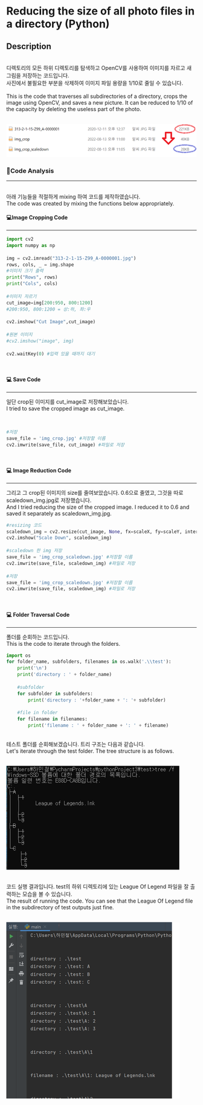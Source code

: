 # Reducing the size of all photo files in a directory (Python) 

## Description
<br>
디렉토리의 모든 하위 디렉토리를 탐색하고 OpenCV를 사용하여 이미지를 자르고 새 그림을 저장하는 코드입니다.
<br>
사진에서 불필요한 부분을 삭제하여 이미지 파일 용량을 1/10로 줄일 수 있습니다.
<br>
<br>
This is the code that traverses all subdirectories of a directory, crops the image using OpenCV, and saves a new picture. 
It can be reduced to 1/10 of the capacity by deleting the useless part of the photo.
<br>
<br>

![](./readme_image/croppingresult.png)

### 🔳Code Analysis
---
<br>
아래 기능들을 적절하게 mixing 하여 코드를 제작하였습니다.
<br>
The code was created by mixing the functions below appropriately.
<br>

#### 💻Image Cropping Code
---
```python
import cv2
import numpy as np

img = cv2.imread("313-2-1-15-Z99_A-0000001.jpg")
rows, cols, _ = img.shape
#이미지 크기 출력
print("Rows", rows)
print("Cols", cols)

#이미지 자르기
cut_image=img[200:950, 800:1200]
#200:950, 800:1200 = 상:하, 좌:우

cv2.imshow("Cut Image",cut_image)

#원본 이미지
#cv2.imshow("image", img)

cv2.waitKey(0) #입력 있을 때까지 대기

```
<br>

#### 💻 Save Code
---

일단 crop된 이미지를 cut_image로 저장해보았습니다.
<br>
I tried to save the cropped image as cut_image.

<br>

```python
#저장
save_file = 'img_crop.jpg' #저장할 이름
cv2.imwrite(save_file, cut_image) #파일로 저장
```
<br>

#### 💻 Image Reduction Code
---
그리고 그 crop된 이미지의 size를 줄여보았습니다. 0.6으로 줄였고, 그것을 따로 scaledown_img.jpg로 저장했습니다.
<br>
And I tried reducing the size of the cropped image. I reduced it to 0.6 and saved it separately as scaledown_img.jpg.

```python
#resizing 코드
scaledown_img = cv2.resize(cut_image, None, fx=scaleX, fy=scaleY, interpolation = cv2.INTER_LINEAR)
cv2.imshow("Scale Down", scaledown_img)

#scaledown 한 img 저장
save_file = 'img_crop_scaledown.jpg' #저장할 이름
cv2.imwrite(save_file, scaledown_img) #파일로 저장

#저장
save_file = 'img_crop_scaledown.jpg' #저장할 이름
cv2.imwrite(save_file, scaledown_img) #파일로 저장

```
<br>

#### 💻 Folder Traversal Code
---
폴더를 순회하는 코드입니다. 
<br>
This is the code to iterate through the folders.
```python
import os
for folder_name, subfolders, filenames in os.walk('.\\test'):
    print('\n')
    print('directory : ' + folder_name)
    
    #subfolder
    for subfolder in subfolders: 
        print('directory : '+folder_name + ': '+ subfolder)

    #file in folder
    for filename in filenames:
        print('filename : ' + folder_name + ': ' + filename)
```

<br>
테스트 폴더를 순회해보겠습니다. 트리 구조는 다음과 같습니다. 
<br>
Let's iterate through the test folder. The tree structure is as follows.
<br>
<br>

![](./readme_image/foldertree.png)

<br>
코드 실행 결과입니다. test의 하위 디렉토리에 있는 League Of Legend 파일을 잘 출력하는 모습을 볼 수 있습니다.
<br>
The result of running the code. You can see that the League Of Legend file in the subdirectory of test outputs just fine.
<br>
<br>

![](./readme_image/filetraversal.png)
